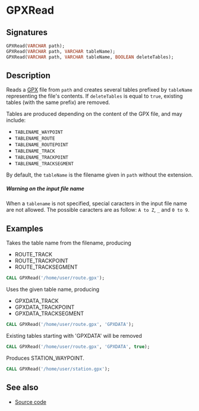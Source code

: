 # GPXRead

## Signatures

```sql
GPXRead(VARCHAR path);
GPXRead(VARCHAR path, VARCHAR tableName);
GPXRead(VARCHAR path, VARCHAR tableName, BOOLEAN deleteTables);
```

## Description

Reads a [GPX][wiki] file from `path` and creates several tables
prefixed by `tableName` representing the file's contents. If `deleteTables` is equal to `true`, existing tables (with the same prefix) are removed.


Tables are produced depending on the content of the GPX file,
and may include:

* `TABLENAME_WAYPOINT`
* `TABLENAME_ROUTE`
* `TABLENAME_ROUTEPOINT`
* `TABLENAME_TRACK`
* `TABLENAME_TRACKPOINT`
* `TABLENAME_TRACKSEGMENT`

By default, the `tableName` is the filename given in `path` without
the extension.

<div class="note">
  <h5>Warning on the input file name</h5>
  <p>When a <code>tablename</code> is not specified, special caracters in the input file name are not allowed. The possible caracters are as follow: <code>A to Z</code>, <code>_</code> and <code>0 to 9</code>.</p>
</div>

## Examples

Takes the table name from the filename, producing
* ROUTE_TRACK
* ROUTE_TRACKPOINT
* ROUTE_TRACKSEGMENT
```sql
CALL GPXRead('/home/user/route.gpx');
```

Uses the given table name, producing
* GPXDATA_TRACK
* GPXDATA_TRACKPOINT
* GPXDATA_TRACKSEGMENT

```sql
CALL GPXRead('/home/user/route.gpx', 'GPXDATA');
```

Existing tables starting with 'GPXDATA' will be removed
```sql
CALL GPXRead('/home/user/route.gpx', 'GPXDATA', true);
```

Produces STATION_WAYPOINT.
```sql
CALL GPXRead('/home/user/station.gpx');
```

## See also

* <a href="https://github.com/orbisgis/h2gis/blob/master/h2gis-functions/src/main/java/org/h2gis/functions/io/gpx/GPXRead.java" target="_blank">Source code</a>

[wiki]: http://en.wikipedia.org/wiki/GPS_eXchange_Format
